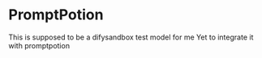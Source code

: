 # PromptPotion
 This is supposed to be a difysandbox test model for me 
 Yet to integrate it with promptpotion
 
